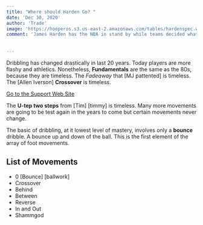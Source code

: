 ```yaml
---
title: "Where should Harden Go? "
date: 'Dec 30, 2020'
author: 'Trade'
image: 'https://hooperos.s3.us-east-2.amazonaws.com/tables/hardenspec.webp'
comment: 'James Harden has the NBA in stand by while teams decided what assets to trade.'
 
 
---
```



 
 
Dribbling has changed drastically in last 20 years. Today players are more flashy and athletics. Nonetheless, **Fundamentals** are the same as the 80s, because they are timeless. The *Fadeaway* that [MJ pattented] is timeless. The [Allen Iverson] **Crossover** is timeless. 

[Go to the Support Web Site](https://support.west-wind.com)


The **U-tep two steps** from [Tim] [timmy] is timeless. Many more movements are going to be test again in the years to come but certain movements never change.

The basic of dribbling, at it lowest level of mastery, involves only a **bounce** dribble. A bounce up and down of the ball. This is the first element of the array of foot movements.

 ##  List of Movements
 -  0 [Bounce] [ballwork]
 - Crossover
 - Behind
 - Between
 - Reverse
 - In and Out
 - Shammgod


 
 